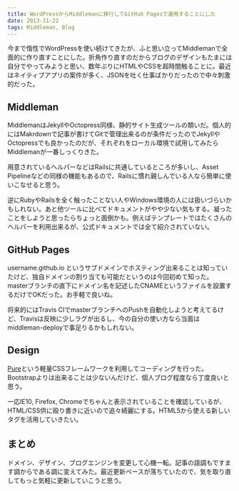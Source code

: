```yaml
---
title: WordPressからMiddlemanに移行してGitHub Pagesで運用することにした
date: 2013-11-22
tags: Middleman, Blog
---
```


今まで惰性でWordPressを使い続けてきたが、ふと思い立ってMiddlemanで全面的に作り直すことにした。折角作り直すのだからブログのデザインもたまには自分でやってみようと思い、数年ぶりにHTMLやCSSを超時間触ることに。最近はネイティブアプリの案件が多く、JSONを吐く仕事ばかりだったので中々刺激的だった。

## Middleman

MiddlemanはJekyllやOctopress同様、静的サイト生成ツールの類いだ。個人的にはMakrdownで記事が書けてGitで管理出来るのが条件だったのでJekyllやOctopressでも良かったのだが、それぞれをローカル環境で試用してみたらMiddlemanが一番しっくりきた。

用意されているヘルパーなどはRailsに共通しているところが多いし、Asset Pipelineなどの同様の機能もあるので、Railsに慣れ親しんでいる人なら簡単に使いこなせると思う。

逆にRubyやRailsを全く触ったことない人やWindows環境の人には扱いづらいかもしれない。あと他ツールに比べてドキュメントがやや少ない気もする。凝ったことをしようと思ったらちょっと面倒かも。例えばテンプレートではたくさんのヘルパーを利用出来るが、公式ドキュメントでは全て紹介されていない。

## GitHub Pages

username.github.io というサブドメインでホスティング出来ることは知っていたけど、独自ドメインの割り当ても可能だというのは今回初めて知った。masterブランチの直下にドメイン名を記述したCNAMEというファイルを設置するだけでOKだった。お手軽で良いね。

将来的にはTravis CIでmasterブランチへのPushを自動化しようと考えてるけど、Travisは反映に少しラグが出るし、今の自分の使い方なら当面はmiddleman-deployで事足りるかもしれない。

## Design

[Pure](http://purecss.io/)という軽量CSSフレームワークを利用してコーディングを行った。Bootstrapよりは出来ることは少ないんだけど、個人ブログ程度なら丁度良いと思う。

一応IE10, Firefox, Chromeでちゃんと表示されていることを確認しているが、HTML/CSS供に殴り書きに近いので追々綺麗にする。HTML5から使える新しいタグを活用していきたい。

## まとめ

ドメイン、デザイン、ブログエンジンを変更して心機一転。記事の語調もですます調からである調に変えてみた。最近更新ペースが落ちていたので、気を取り直してもっと気軽に更新していこうと思う。

